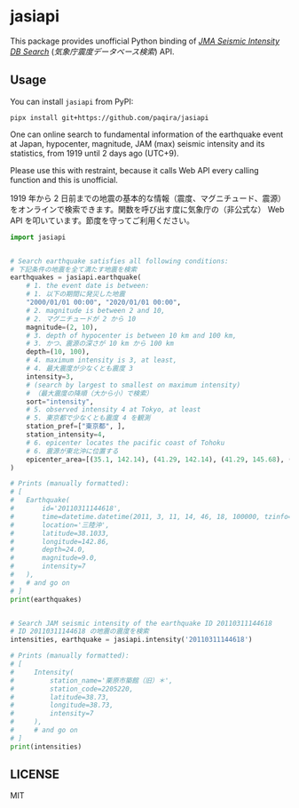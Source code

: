 # jasiapi

This package provides unofficial Python binding of *[JMA Seismic Intensity DB Search][SIDB]*
(*気象庁震度データベース検索*) API.

[SIDB]: https://www.data.jma.go.jp/svd/eqdb/data/shindo/index.php

## Usage

You can install `jasiapi` from PyPI:

```shell
pipx install git+https://github.com/paqira/jasiapi
```

One can online search to fundamental information of the earthquake event at Japan,
hypocenter, magnitude, JAM (max) seismic intensity and its statistics,
from 1919 until 2 days ago (UTC+9).

Please use this with restraint,
because it calls Web API every calling function and this is unofficial.

1919 年から 2 日前までの地震の基本的な情報（震度、マグニチュード、震源）をオンラインで検索できます。関数を呼び出す度に気象庁の（非公式な）
Web API を叩いています。節度を守ってご利用ください。

```python
import jasiapi


# Search earthquake satisfies all following conditions:
# 下記条件の地震を全て満たす地震を検索
earthquakes = jasiapi.earthquake(
    # 1. the event date is between:
    # 1. 以下の期間に発災した地震
    "2000/01/01 00:00", "2020/01/01 00:00",
    # 2. magnitude is between 2 and 10,
    # 2. マグニチュードが 2 から 10 
    magnitude=(2, 10),
    # 3. depth of hypocenter is between 10 km and 100 km,
    # 3. かつ、震源の深さが 10 km から 100 km 
    depth=(10, 100),
    # 4. maximum intensity is 3, at least,
    # 4. 最大震度が少なくとも震度 3
    intensity=3,
    # (search by largest to smallest on maximum intensity)
    # （最大震度の降順（大から小）で検索）
    sort="intensity",
    # 5. observed intensity 4 at Tokyo, at least
    # 5. 東京都で少なくとも震度 4 を観測
    station_pref=["東京都", ],
    station_intensity=4,
    # 6. epicenter locates the pacific coast of Tohoku
    # 6. 震源が東北沖に位置する
    epicenter_area=[(35.1, 142.14), (41.29, 142.14), (41.29, 145.68), (35.1, 145.68)],
)

# Prints (manually formatted):
# [
#   Earthquake(
#       id='20110311144618',
#       time=datetime.datetime(2011, 3, 11, 14, 46, 18, 100000, tzinfo=UTC+9),
#       location='三陸沖',
#       latitude=38.1033,
#       longitude=142.86,
#       depth=24.0,
#       magnitude=9.0,
#       intensity=7
#   ),
#   # and go on
# ]
print(earthquakes)


# Search JAM seismic intensity of the earthquake ID 20110311144618
# ID 20110311144618 の地震の震度を検索
intensities, earthquake = jasiapi.intensity('20110311144618')

# Prints (manually formatted):
# [
#     Intensity(
#         station_name='栗原市築館（旧）＊',
#         station_code=2205220,
#         latitude=38.73,
#         longitude=38.73,
#         intensity=7
#     ),
#     # and go on
# ]
print(intensities)
```

## LICENSE

MIT
